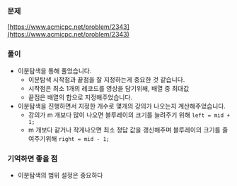 ### 문제
[https://www.acmicpc.net/problem/2343](https://www.acmicpc.net/problem/2343)

### 풀이

- 이분탐색을 통해 풀었습니다.
	- 이분탐색 시작점과 끝점을 잘 지정하는게 중요한 것 같습니다.
	- 시작점은 최소 1개의 레코드를 영상을 담기위해, 배열 중 최대값
	- 끝점은 배열의 합으로 지정해주었습니다.
- 이분탐색을 진행하면서 지정한 개수로 몇개의 강의가 나오는지 계산해주었습니다.
	- 강의가 m 개보다 많이 나오면 블루레이의 크기를 늘려주기 위해 `left = mid + 1;`
	- m 개보다 같거나 작게나오면 최소 정답 값을 갱신해주며 블루레이의 크기를 줄여주기위해 `right = mid - 1;`

### 기억하면 좋을 점

- 이분탐색의 범위 설정은 중요하다